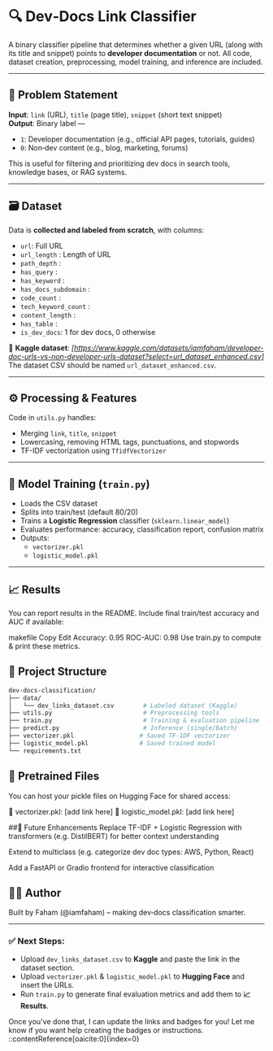 # 🔍 Dev‑Docs Link Classifier

A binary classifier pipeline that determines whether a given URL (along with its title and snippet) points to **developer documentation** or not. All code, dataset creation, preprocessing, model training, and inference are included.

---

## 📘 Problem Statement

**Input**: `link` (URL), `title` (page title), `snippet` (short text snippet)  
**Output**: Binary label —  
- `1`: Developer documentation (e.g., official API pages, tutorials, guides)  
- `0`: Non‑dev content (e.g., blog, marketing, forums)

This is useful for filtering and prioritizing dev docs in search tools, knowledge bases, or RAG systems.

---

## 🗃️ Dataset

Data is **collected and labeled from scratch**, with columns:
- `url`: Full URL
- `url_length` : Length of URL
- `path_depth` :
- `has_query` :
- `has_keyword` :
- `has_docs_subdomain` :
- `code_count` :
- `tech_keyword_count` :
- `content_length` :
- `has_table` :
- `is_dev_docs`: 1 for dev docs, 0 otherwise

🔗 **Kaggle dataset**: _[https://www.kaggle.com/datasets/iamfaham/developer-doc-urls-vs-non-developer-urls-dataset?select=url_dataset_enhanced.csv]_  
The dataset CSV should be named `url_dataset_enhanced.csv`.

---

## ⚙️ Processing & Features

Code in `utils.py` handles:
- Merging `link`, `title`, `snippet`
- Lowercasing, removing HTML tags, punctuations, and stopwords
- TF-IDF vectorization using `TfidfVectorizer`

---

## 🧠 Model Training (`train.py`)

- Loads the CSV dataset
- Splits into train/test (default 80/20)
- Trains a **Logistic Regression** classifier (`sklearn.linear_model`)
- Evaluates performance: accuracy, classification report, confusion matrix
- Outputs:
  - `vectorizer.pkl`  
  - `logistic_model.pkl`

---

## 📈 Results
You can report results in the README. Include final train/test accuracy and AUC if available:

makefile
Copy
Edit
Accuracy: 0.95
ROC-AUC: 0.98
Use train.py to compute & print these metrics.

## 📂 Project Structure
```bash
dev-docs-classification/
├── data/
│   └── dev_links_dataset.csv        # Labeled dataset (Kaggle)
├── utils.py                         # Preprocessing tools
├── train.py                         # Training & evaluation pipeline
├── predict.py                       # Inference (single/batch)
├── vectorizer.pkl                  # Saved TF-IDF vectorizer
├── logistic_model.pkl              # Saved trained model
└── requirements.txt
```

## 💾 Pretrained Files
You can host your pickle files on Hugging Face for shared access:

🔗 vectorizer.pkl: [add link here]
🔗 logistic_model.pkl: [add link here]

##🔧 Future Enhancements
Replace TF-IDF + Logistic Regression with transformers (e.g. DistilBERT) for better context understanding

Extend to multiclass (e.g. categorize dev doc types: AWS, Python, React)

Add a FastAPI or Gradio frontend for interactive classification

## 🧑‍💻 Author
Built by Faham (@iamfaham) – making dev‑docs classification smarter.

---

### ✅ Next Steps:
- Upload `dev_links_dataset.csv` to **Kaggle** and paste the link in the dataset section.
- Upload `vectorizer.pkl` & `logistic_model.pkl` to **Hugging Face** and insert the URLs.
- Run `train.py` to generate final evaluation metrics and add them to **📈 Results**.

Once you've done that, I can update the links and badges for you! Let me know if you want help creating the badges or instructions.
::contentReference[oaicite:0]{index=0}

